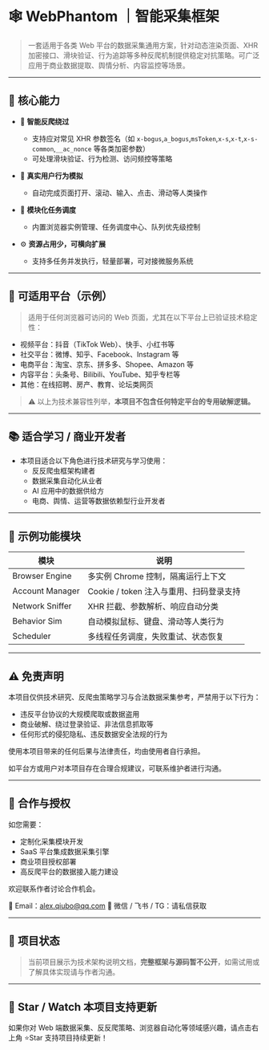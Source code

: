 # 🕸️ WebPhantom ｜智能采集框架

> 一套适用于各类 Web 平台的数据采集通用方案，针对动态渲染页面、XHR 加密接口、滑块验证、行为追踪等多种反爬机制提供稳定对抗策略。可广泛应用于商业数据提取、舆情分析、内容监控等场景。

---

## 🧠 核心能力

- 🔐 **智能反爬绕过**
  - 支持应对常见 XHR 参数签名（如 `x-bogus`,`a_bogus`,`msToken`,`x-s`,`x-t`,`x-s-common`,`__ac_nonce` 等各类加密参数）
  - 可处理滑块验证、行为检测、访问频控等策略

- 🧭 **真实用户行为模拟**
  - 自动完成页面打开、滚动、输入、点击、滑动等人类操作

- 🧱 **模块化任务调度**
  - 内置浏览器实例管理、任务调度中心、队列优先级控制

- ⚙️ **资源占用少，可横向扩展**
  - 支持多任务并发执行，轻量部署，可对接微服务系统

---

## 🎯 可适用平台（示例）

> 适用于任何浏览器可访问的 Web 页面，尤其在以下平台上已验证技术稳定性：

- 视频平台：抖音（TikTok Web）、快手、小红书等
- 社交平台：微博、知乎、Facebook、Instagram 等
- 电商平台：淘宝、京东、拼多多、Shopee、Amazon 等
- 内容平台：头条号、Bilibili、YouTube、知乎专栏等
- 其他：在线招聘、房产、教育、论坛类网页

> ⚠️ 以上为技术兼容性列举，**本项目不包含任何特定平台的专用破解逻辑。**

---

## 📚 适合学习 / 商业开发者

- 本项目适合以下角色进行技术研究与学习使用：
  - 反反爬虫框架构建者
  - 数据采集自动化从业者
  - AI 应用中的数据供给方
  - 电商、舆情、运营等数据依赖型行业开发者

---

## 🧩 示例功能模块

| 模块 | 说明 |
|------|------|
| Browser Engine | 多实例 Chrome 控制，隔离运行上下文 |
| Account Manager | Cookie / token 注入与重用、扫码登录支持 |
| Network Sniffer | XHR 拦截、参数解析、响应自动分类 |
| Behavior Sim | 自动模拟鼠标、键盘、滑动等人类行为 |
| Scheduler | 多线程任务调度，失败重试、状态恢复 |

---

## ⚠️ 免责声明

本项目仅供技术研究、反爬虫策略学习与合法数据采集参考，严禁用于以下行为：

- 违反平台协议的大规模爬取或数据盗用
- 商业破解、绕过登录验证、非法信息抓取等
- 任何形式的侵犯隐私、违反数据安全法规的行为

使用本项目带来的任何后果与法律责任，均由使用者自行承担。

如平台方或用户对本项目存在合理合规建议，可联系维护者进行沟通。

---

## 🤝 合作与授权

如您需要：

- 定制化采集模块开发
- SaaS 平台集成数据采集引擎
- 商业项目授权部署
- 高反爬平台的数据接入能力建设

欢迎联系作者讨论合作机会。

📧 Email：alex.qiubo@qq.com
💬 微信 / 飞书 / TG：请私信获取

---

## 📌 项目状态

> 当前项目展示为技术架构说明文档，**完整框架与源码暂不公开**，如需试用或了解具体实现请与作者沟通。

---

## 🌟 Star / Watch 本项目支持更新

如果你对 Web 端数据采集、反反爬策略、浏览器自动化等领域感兴趣，请点击右上角 ⭐Star 支持项目持续更新！
